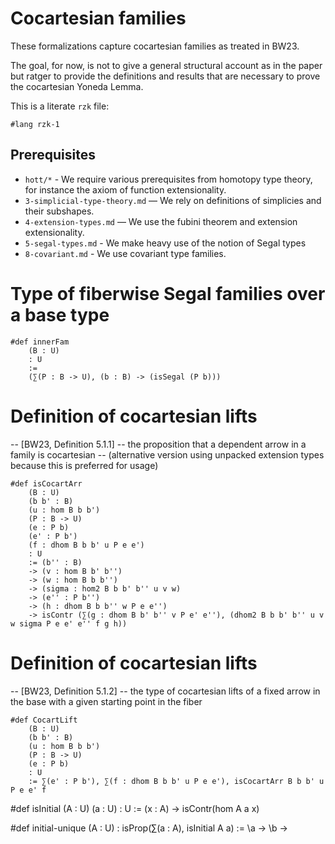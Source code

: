 # Cocartesian families

These formalizations capture cocartesian families as treated in BW23.

The goal, for now, is not to give a general structural account as in the paper but ratger to provide the definitions and results that are necessary to prove the cocartesian Yoneda Lemma.

This is a literate `rzk` file:

```rzk
#lang rzk-1
```

## Prerequisites

- `hott/*` - We require various prerequisites from homotopy type theory, for instance the axiom of function extensionality.
- `3-simplicial-type-theory.md` — We rely on definitions of simplicies and their subshapes.
- `4-extension-types.md` — We use the fubini theorem and extension extensionality.
- `5-segal-types.md` - We make heavy use of the notion of Segal types
- `8-covariant.md` - We use covariant type families.

# Type of fiberwise Segal families over a base type

```rzk
#def innerFam
    (B : U)
    : U
    :=
    (∑(P : B -> U), (b : B) -> (isSegal (P b)))
```

# Definition of cocartesian lifts

-- [BW23, Definition 5.1.1]
-- the proposition that a dependent arrow in a family is cocartesian
-- (alternative version using unpacked extension types because this is preferred for usage)

```rzk
#def isCocartArr
    (B : U)
    (b b' : B)
    (u : hom B b b')
    (P : B -> U)
    (e : P b)
    (e' : P b')
    (f : dhom B b b' u P e e')
    : U
    := (b'' : B)
    -> (v : hom B b' b'')
    -> (w : hom B b b'')
    -> (sigma : hom2 B b b' b'' u v w)
    -> (e'' : P b'')
    -> (h : dhom B b b'' w P e e'')
    -> isContr (∑(g : dhom B b' b'' v P e' e''), (dhom2 B b b' b'' u v w sigma P e e' e'' f g h))
```

# Definition of cocartesian lifts

-- [BW23, Definition 5.1.2]
-- the type of cocartesian lifts of a fixed arrow in the base with a given starting point in the fiber

```rzk
#def CocartLift
    (B : U)
    (b b' : B)
    (u : hom B b b')
    (P : B -> U)
    (e : P b)
    : U
    := ∑(e' : P b'), ∑(f : dhom B b b' u P e e'), isCocartArr B b b' u P e e' f
```

#def isInitial
(A : U)
(a : U)
: U
:= (x : A) -> isContr(hom A a x)

#def initial-unique
(A : U)
: isProp(∑(a : A), isInitial A a)
:= \a -> \b ->
